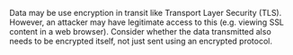 Data may be use encryption in transit like Transport Layer Security (TLS). However, an attacker may have legitimate access to this (e.g. viewing SSL content in a web browser). Consider whether the data transmitted also needs to be encrypted itself, not just sent using an encrypted protocol.

